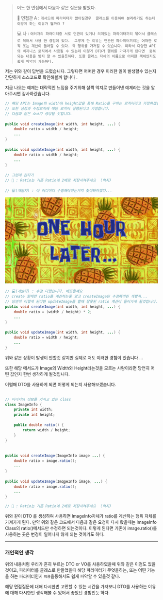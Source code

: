 > 어느 한 면접에서 다음과 같은 질문을 받았다.<br>
>
> 🧑 면접관 A : `메서드에 파라미터가 많아질경우  클래스를 이용하여 분리하기도 하는데 이렇게 하는 이유가 뭘까요 ?`
> 
> 💻 나 : `여러개의 파라미터중 서로 연관이 있거나 의미있는 파라미터끼리 묶어서 클래스로 묶어서 사용 한 경험이 있다. 
> 그렇게 한 이유는 연관된 파라미터끼리는 어떠한 로직 또는 계산이 들어갈 수 있다.
> 즉 행위를 가져갈 수 있습니다.
> 따라서 다양한 API의 비지니스 로직에서 사용될 수 있는데 이렇게 DTO가 행위를 가져가게 된다면 
> 중복되는 내용을 방지 할 수 있을듯하다. 또한 클래스 자체의 이름으로 어떠한 객체인지도 쉽게 파악이 가능하다.`


저는 위와 같이 답변을 드렸습니다. 그렇다면 어떠한 경우 이러한 일이 발생할수 있는지 간단하게 소스코드로 확인해볼까 합니다 .

지금 나오는 예제는 대략적인 느낌을 주기위해 살짝 억지로 만들어낸 예제라는 것을 알아주시면 감사하겠습니다.

```java
// 해당 API는 Image의 width와 height값을 통해 Ratio를 구하는 로직이라고 가정하겠습니다.
// 또한 생성과 수정로직에 해당 로직이 실행된다고 가정합니다.
// 다음과 같은 소스가 생성될 것입니다.

public void createImage(int width, int height, ...) {
    double ratio = width / height;
    ...
}

public void updateImage(int width, int height, ...) {
    double ratio = width / height;
    ...
}

// 그런데 갑자기 
// 👨 : Ratio는 기존 Ratio에 2배로 저장시켜주세요  (억지)

// 💻(개발자) : 아 어디어디 수정해야하는거지 찾아봐야겠다...
 ```
<img src="./one_hour_later.jpg" alt="" width="640" />


```java
// 💻(개발자) : 수정 다했습니다. 배포할꼐요 
// create 할때만 ratio를 계산하는줄 알고 createImage만 수정해버린 개발자...
// 당연히 이렇게 된다면 updateImage를 할때 잘못된 ratio 계산이 들어가게 될것입니다.
public void createImage(int width, int height, ...) {
    double ratio = (width / height) * 2;
    ...
}

public void updateImage(int width, int height, ...) {
    double ratio = width / height;
    ...
}
```

위와 같은 상황이 발생이 안할것 같지만 실제로 저도 이러한 경험이 있습니다 ...

또한 해당 메서드가 Image의 Width와 Height라는것을 모르는 사람이라면 당연히 어떤 값인지 한번 생각하게 될것입니다.

이럴때 DTO를 사용하게 되면 어떻게 되는지 사용해보겠습니다.

```java

// 이미지의 정보를 가지고 있는 class 
class ImageInfo {
    private int width;
    private int height;
    
    public double ratio() {
        return width / height;
    }
}


public void createImage(ImageInfo image ...) {
    double ratio = image.ratio();
    ...
}

public void updateImage(ImqgeInfo image, ...) {
    double ratio = image.ratio();
    ...
}
```

```java
// 👨 : Ratio는 기존 Ratio에 2배로 저장시켜주세요  (억지)
```

위와 같이 DTO 를 생성하여 사용하면 ImageInfo자체가 ratio를 계산하는 행위 자체를 가져가게 된다. 
만약 위와 같은 코드에서 다음과 같은 요청이 다시 왔을때는 ImageInfo Class의 ratio()메서드만 수정하면 되는것이다. 
이렇게 된다면 기존에 image.ratio()를 사용하는 곳은 변경이 일어나지 않게 되는 것이기도 하다.

---

### 개인적인 생각

위의 내용처럼 우리가 흔히 부르는 DTO or VO를 사용하였을때 위와 같은 이점도 있을것이고, 파라미터를 클래스로 만들었을때 해당 파라미터가 무엇을하는, 또는 어떤 기능을 하는 
파라미터인지 `이름`을통해서도 쉽게 파악할 수 있을것 같다.

해당 면접질문에 대해 다시한번 고민할 수 있는 시간을 가져보니 DTO를 사용하는 이유에 대해 다시한번 생각해볼 수 있어서 좋았던 경험인듯 하다.



